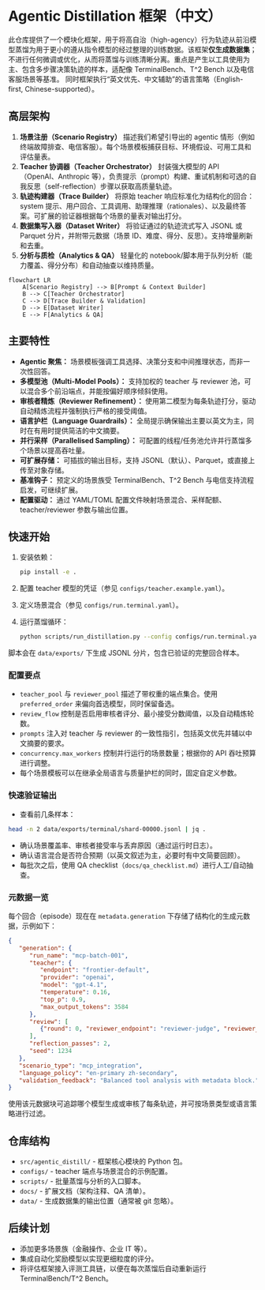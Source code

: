 # Agentic Distillation 框架（中文）

此仓库提供了一个模块化框架，用于将高自治（high-agency）行为轨迹从前沿模型蒸馏为用于更小的遵从指令模型的经过整理的训练数据。该框架**仅生成数据集**；不进行任何微调或优化，从而将蒸馏与训练清晰分离。重点是产生以工具使用为主、包含多步骤决策轨迹的样本，适配像 TerminalBench、T^2 Bench 以及电信客服场景等基准。
同时框架执行“英文优先、中文辅助”的语言策略（English-first, Chinese-supported）。

## 高层架构

1. **场景注册（Scenario Registry）**
   描述我们希望引导出的 agentic 情形（例如终端故障排查、电信客服）。每个场景模板捕获目标、环境假设、可用工具和评估量表。
2. **Teacher 协调器（Teacher Orchestrator）**
   封装强大模型的 API（OpenAI、Anthropic 等），负责提示（prompt）构建、重试机制和可选的自我反思（self-reflection）步骤以获取高质量轨迹。
3. **轨迹构建器（Trace Builder）**
   将原始 teacher 响应标准化为结构化的回合：system 提示、用户回合、工具调用、助理推理（rationales）、以及最终答案。可扩展的验证器根据每个场景的量表对输出打分。
4. **数据集写入器（Dataset Writer）**
   将验证通过的轨迹流式写入 JSONL 或 Parquet 分片，并附带元数据（场景 ID、难度、得分、反思）。支持增量刷新和去重。
5. **分析与质检（Analytics & QA）**
   轻量化的 notebook/脚本用于队列分析（能力覆盖、得分分布）和自动抽查以维持质量。

```mermaid
flowchart LR
    A[Scenario Registry] --> B[Prompt & Context Builder]
    B --> C[Teacher Orchestrator]
    C --> D[Trace Builder & Validation]
    D --> E[Dataset Writer]
    E --> F[Analytics & QA]
```

## 主要特性

- **Agentic 聚焦：** 场景模板强调工具选择、决策分支和中间推理状态，而非一次性回答。
- **多模型池（Multi-Model Pools）：** 支持加权的 teacher 与 reviewer 池，可以混合多个前沿端点，并能按偏好顺序倾斜使用。
- **审核者精炼（Reviewer Refinement）：** 使用第二模型为每条轨迹打分，驱动自动精炼流程并强制执行严格的接受阈值。
- **语言护栏（Language Guardrails）：** 全局提示确保输出主要以英文为主，同时在有用时提供简洁的中文摘要。
- **并行采样（Parallelised Sampling）：** 可配置的线程/任务池允许并行蒸馏多个场景以提高吞吐量。
- **可扩展存储：** 可插拔的输出目标，支持 JSONL（默认）、Parquet，或直接上传至对象存储。
- **基准钩子：** 预定义的场景族受 TerminalBench、T^2 Bench 与电信支持流程启发，可继续扩展。
- **配置驱动：** 通过 YAML/TOML 配置文件映射场景混合、采样配额、teacher/reviewer 参数与输出位置。

## 快速开始

1. 安装依赖：

   ```bash
   pip install -e .
   ```

2. 配置 teacher 模型的凭证（参见 `configs/teacher.example.yaml`）。
3. 定义场景混合（参见 `configs/run.terminal.yaml`）。
4. 运行蒸馏循环：

   ```bash
   python scripts/run_distillation.py --config configs/run.terminal.yaml
   ```

脚本会在 `data/exports/` 下生成 JSONL 分片，包含已验证的完整回合样本。

### 配置要点

- `teacher_pool` 与 `reviewer_pool` 描述了带权重的端点集合。使用 `preferred_order` 来偏向首选模型，同时保留备选。
- `review_flow` 控制是否启用审核者评分、最小接受分数阈值，以及自动精炼轮数。
- `prompts` 注入对 teacher 与 reviewer 的一致性指引，包括英文优先并辅以中文摘要的要求。
- `concurrency.max_workers` 控制并行运行的场景数量；根据你的 API 吞吐预算进行调整。
- 每个场景模板可以在继承全局语言与质量护栏的同时，固定自定义参数。

### 快速验证输出

- 查看前几条样本：

```bash
head -n 2 data/exports/terminal/shard-00000.jsonl | jq .
```
 
- 确认场景覆盖率、审核者接受率与丢弃原因（通过运行时日志）。
- 确认语言混合是否符合预期（以英文叙述为主，必要时有中文简要回顾）。
- 每批次之后，使用 QA checklist（`docs/qa_checklist.md`）进行人工/自动抽查。

### 元数据一览

每个回合（episode）现在在 `metadata.generation` 下存储了结构化的生成元数据，示例如下：

```json
{
   "generation": {
      "run_name": "mcp-batch-001",
      "teacher": {
         "endpoint": "frontier-default",
         "provider": "openai",
         "model": "gpt-4.1",
         "temperature": 0.16,
         "top_p": 0.9,
         "max_output_tokens": 3584
      },
      "review": [
         {"round": 0, "reviewer_endpoint": "reviewer-judge", "reviewer_model": "gpt-4.1-mini", "score": 0.92}
      ],
      "reflection_passes": 2,
      "seed": 1234
   },
   "scenario_type": "mcp_integration",
   "language_policy": "en-primary zh-secondary",
   "validation_feedback": "Balanced tool analysis with metadata block."
}
```

使用该元数据块可追踪哪个模型生成或审核了每条轨迹，并可按场景类型或语言策略进行过滤。

## 仓库结构

- `src/agentic_distill/` - 框架核心模块的 Python 包。
- `configs/` - teacher 端点与场景混合的示例配置。
- `scripts/` - 批量蒸馏与分析的入口脚本。
- `docs/` - 扩展文档（架构注释、QA 清单）。
- `data/` - 生成数据集的输出位置（通常被 git 忽略）。

## 后续计划

- 添加更多场景族（金融操作、企业 IT 等）。
- 集成自动化奖励模型以实现更细粒度的评分。
- 将评估框架接入评测工具链，以便在每次蒸馏后自动重新运行 TerminalBench/T^2 Bench。
